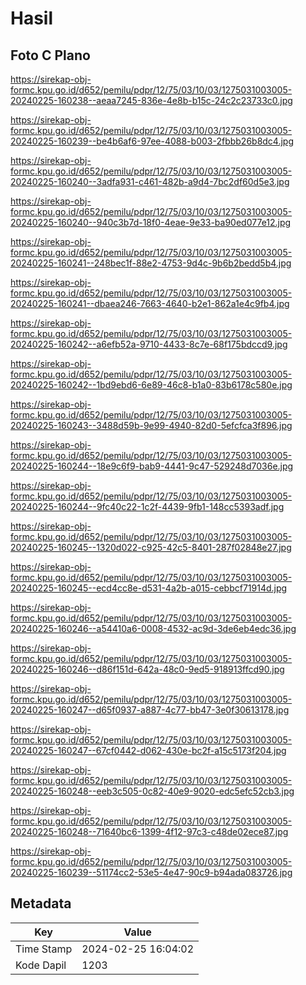 # Hasil

## Foto C Plano

https://sirekap-obj-formc.kpu.go.id/d652/pemilu/pdpr/12/75/03/10/03/1275031003005-20240225-160238--aeaa7245-836e-4e8b-b15c-24c2c23733c0.jpg

https://sirekap-obj-formc.kpu.go.id/d652/pemilu/pdpr/12/75/03/10/03/1275031003005-20240225-160239--be4b6af6-97ee-4088-b003-2fbbb26b8dc4.jpg

https://sirekap-obj-formc.kpu.go.id/d652/pemilu/pdpr/12/75/03/10/03/1275031003005-20240225-160240--3adfa931-c461-482b-a9d4-7bc2df60d5e3.jpg

https://sirekap-obj-formc.kpu.go.id/d652/pemilu/pdpr/12/75/03/10/03/1275031003005-20240225-160240--940c3b7d-18f0-4eae-9e33-ba90ed077e12.jpg

https://sirekap-obj-formc.kpu.go.id/d652/pemilu/pdpr/12/75/03/10/03/1275031003005-20240225-160241--248bec1f-88e2-4753-9d4c-9b6b2bedd5b4.jpg

https://sirekap-obj-formc.kpu.go.id/d652/pemilu/pdpr/12/75/03/10/03/1275031003005-20240225-160241--dbaea246-7663-4640-b2e1-862a1e4c9fb4.jpg

https://sirekap-obj-formc.kpu.go.id/d652/pemilu/pdpr/12/75/03/10/03/1275031003005-20240225-160242--a6efb52a-9710-4433-8c7e-68f175bdccd9.jpg

https://sirekap-obj-formc.kpu.go.id/d652/pemilu/pdpr/12/75/03/10/03/1275031003005-20240225-160242--1bd9ebd6-6e89-46c8-b1a0-83b6178c580e.jpg

https://sirekap-obj-formc.kpu.go.id/d652/pemilu/pdpr/12/75/03/10/03/1275031003005-20240225-160243--3488d59b-9e99-4940-82d0-5efcfca3f896.jpg

https://sirekap-obj-formc.kpu.go.id/d652/pemilu/pdpr/12/75/03/10/03/1275031003005-20240225-160244--18e9c6f9-bab9-4441-9c47-529248d7036e.jpg

https://sirekap-obj-formc.kpu.go.id/d652/pemilu/pdpr/12/75/03/10/03/1275031003005-20240225-160244--9fc40c22-1c2f-4439-9fb1-148cc5393adf.jpg

https://sirekap-obj-formc.kpu.go.id/d652/pemilu/pdpr/12/75/03/10/03/1275031003005-20240225-160245--1320d022-c925-42c5-8401-287f02848e27.jpg

https://sirekap-obj-formc.kpu.go.id/d652/pemilu/pdpr/12/75/03/10/03/1275031003005-20240225-160245--ecd4cc8e-d531-4a2b-a015-cebbcf71914d.jpg

https://sirekap-obj-formc.kpu.go.id/d652/pemilu/pdpr/12/75/03/10/03/1275031003005-20240225-160246--a54410a6-0008-4532-ac9d-3de6eb4edc36.jpg

https://sirekap-obj-formc.kpu.go.id/d652/pemilu/pdpr/12/75/03/10/03/1275031003005-20240225-160246--d86f151d-642a-48c0-9ed5-918913ffcd90.jpg

https://sirekap-obj-formc.kpu.go.id/d652/pemilu/pdpr/12/75/03/10/03/1275031003005-20240225-160247--d65f0937-a887-4c77-bb47-3e0f30613178.jpg

https://sirekap-obj-formc.kpu.go.id/d652/pemilu/pdpr/12/75/03/10/03/1275031003005-20240225-160247--67cf0442-d062-430e-bc2f-a15c5173f204.jpg

https://sirekap-obj-formc.kpu.go.id/d652/pemilu/pdpr/12/75/03/10/03/1275031003005-20240225-160248--eeb3c505-0c82-40e9-9020-edc5efc52cb3.jpg

https://sirekap-obj-formc.kpu.go.id/d652/pemilu/pdpr/12/75/03/10/03/1275031003005-20240225-160248--71640bc6-1399-4f12-97c3-c48de02ece87.jpg

https://sirekap-obj-formc.kpu.go.id/d652/pemilu/pdpr/12/75/03/10/03/1275031003005-20240225-160239--51174cc2-53e5-4e47-90c9-b94ada083726.jpg


## Metadata

| Key        | Value               |
| ---------- | ------------------- |
| Time Stamp | 2024-02-25 16:04:02 |
| Kode Dapil | 1203                |



